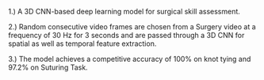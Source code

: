 1.) A 3D CNN-based deep learning model for surgical skill assessment.  

2.) Random consecutive video frames are chosen from a Surgery video at a frequency of 30 Hz for 3
seconds and are passed through a 3D CNN for spatial as well as temporal feature extraction.  

3.) The model achieves a competitive accuracy of 100% on knot tying and 97.2% on Suturing Task.
